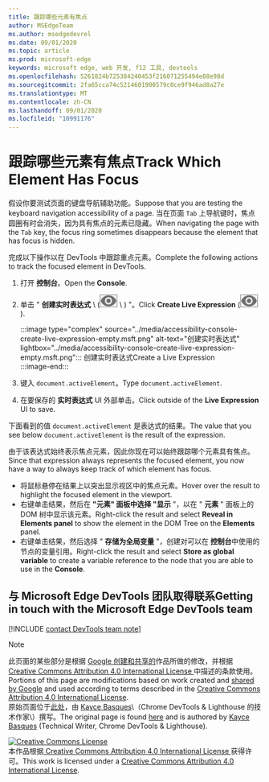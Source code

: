 ```yaml
---
title: 跟踪哪些元素有焦点
author: MSEdgeTeam
ms.author: msedgedevrel
ms.date: 09/01/2020
ms.topic: article
ms.prod: microsoft-edge
keywords: microsoft edge, web 开发, f12 工具, devtools
ms.openlocfilehash: 5261824b725384240453f216071255494e88e98d
ms.sourcegitcommit: 2fa65cca74c5214601900579c0ce9f946ad8a27e
ms.translationtype: MT
ms.contentlocale: zh-CN
ms.lasthandoff: 09/01/2020
ms.locfileid: "10991176"
---
```

<!-- Copyright Kayce Basques 

   Licensed under the Apache License, Version 2.0 (the "License");
   you may not use this file except in compliance with the License.
   You may obtain a copy of the License at

       https://www.apache.org/licenses/LICENSE-2.0

   Unless required by applicable law or agreed to in writing, software
   distributed under the License is distributed on an "AS IS" BASIS,
   WITHOUT WARRANTIES OR CONDITIONS OF ANY KIND, either express or implied.
   See the License for the specific language governing permissions and
   limitations under the License.  -->  

# <span data-ttu-id="601a8-103">跟踪哪些元素有焦点</span><span class="sxs-lookup"><span data-stu-id="601a8-103">Track Which Element Has Focus</span></span>  

<span data-ttu-id="601a8-104">假设你要测试页面的键盘导航辅助功能。</span><span class="sxs-lookup"><span data-stu-id="601a8-104">Suppose that you are testing the keyboard navigation accessibility of a page.</span></span>  <span data-ttu-id="601a8-105">当在页面 `Tab` 上导航键时，焦点圆圈有时会消失，因为具有焦点的元素已隐藏。</span><span class="sxs-lookup"><span data-stu-id="601a8-105">When navigating the page with the `Tab` key, the focus ring sometimes disappears because the element that has focus is hidden.</span></span>  

<span data-ttu-id="601a8-106">完成以下操作以在 DevTools 中跟踪重点元素。</span><span class="sxs-lookup"><span data-stu-id="601a8-106">Complete the following actions to track the focused element in DevTools.</span></span>  

1.  <span data-ttu-id="601a8-107">打开 **控制台**。</span><span class="sxs-lookup"><span data-stu-id="601a8-107">Open the **Console**.</span></span>  
1.  <span data-ttu-id="601a8-108">单击 " **创建实时表达式** \ (![ 创建实时表达式 ][ImageCreateIcon] \ ) "。</span><span class="sxs-lookup"><span data-stu-id="601a8-108">Click **Create Live Expression** \(![Create Live Expression][ImageCreateIcon]\).</span></span>  
    
    :::image type="complex" source="../media/accessibility-console-create-live-expression-empty.msft.png" alt-text="创建实时表达式" lightbox="../media/accessibility-console-create-live-expression-empty.msft.png":::
       <span data-ttu-id="601a8-110">创建实时表达式</span><span class="sxs-lookup"><span data-stu-id="601a8-110">Create a Live Expression</span></span>  
    :::image-end:::  
    
1.  <span data-ttu-id="601a8-111">键入 `document.activeElement`。</span><span class="sxs-lookup"><span data-stu-id="601a8-111">Type `document.activeElement`.</span></span>  
1.  <span data-ttu-id="601a8-112">在要保存的 **实时表达式** UI 外部单击。</span><span class="sxs-lookup"><span data-stu-id="601a8-112">Click outside of the **Live Expression** UI to save.</span></span>  
    
<span data-ttu-id="601a8-113">下面看到的值 `document.activeElement` 是表达式的结果。</span><span class="sxs-lookup"><span data-stu-id="601a8-113">The value that you see below `document.activeElement` is the result of the expression.</span></span>  

<span data-ttu-id="601a8-114">由于该表达式始终表示焦点元素，因此你现在可以始终跟踪哪个元素具有焦点。</span><span class="sxs-lookup"><span data-stu-id="601a8-114">Since that expression always represents the focused element, you now have a way to always keep track of which element has focus.</span></span>  

*   <span data-ttu-id="601a8-115">将鼠标悬停在结果上以突出显示视区中的焦点元素。</span><span class="sxs-lookup"><span data-stu-id="601a8-115">Hover over the result to highlight the focused element in the viewport.</span></span>  
*   <span data-ttu-id="601a8-116">右键单击结果，然后在 **"元素" 面板中选择 "显示** "，以在 " **元素** " 面板上的 DOM 树中显示该元素。</span><span class="sxs-lookup"><span data-stu-id="601a8-116">Right-click the result and select **Reveal in Elements panel** to show the element in the DOM Tree on the **Elements** panel.</span></span>  
*   <span data-ttu-id="601a8-117">右键单击结果，然后选择 " **存储为全局变量** "，创建对可以在 **控制台**中使用的节点的变量引用。</span><span class="sxs-lookup"><span data-stu-id="601a8-117">Right-click the result and select **Store as global variable** to create a variable reference to the node that you are able to use in the **Console**.</span></span>  

## <span data-ttu-id="601a8-118">与 Microsoft Edge DevTools 团队取得联系</span><span class="sxs-lookup"><span data-stu-id="601a8-118">Getting in touch with the Microsoft Edge DevTools team</span></span>  

[!INCLUDE [contact DevTools team note](../includes/contact-devtools-team-note.md)]  

<!-- image links -->  

[ImageCreateIcon]: ../media/create-live-expression-icon.msft.png  

<!-- links -->  

> [!NOTE]
> <span data-ttu-id="601a8-119">此页面的某些部分是根据 [Google 创建和共享的][GoogleSitePolicies]作品所做的修改，并根据[ Creative Commons Attribution 4.0 International License ][CCA4IL]中描述的条款使用。</span><span class="sxs-lookup"><span data-stu-id="601a8-119">Portions of this page are modifications based on work created and [shared by Google][GoogleSitePolicies] and used according to terms described in the [Creative Commons Attribution 4.0 International License][CCA4IL].</span></span>  
> <span data-ttu-id="601a8-120">原始页面位于[此处](https://developers.google.com/web/tools/chrome-devtools/accessibility/focus)，由 [Kayce Basques][KayceBasques]\（Chrome DevTools \& Lighthouse 的技术作家\）撰写。</span><span class="sxs-lookup"><span data-stu-id="601a8-120">The original page is found [here](https://developers.google.com/web/tools/chrome-devtools/accessibility/focus) and is authored by [Kayce Basques][KayceBasques] \(Technical Writer, Chrome DevTools \& Lighthouse\).</span></span>  

[![Creative Commons License][CCby4Image]][CCA4IL]  
<span data-ttu-id="601a8-122">本作品根据[ Creative Commons Attribution 4.0 International License ][CCA4IL]获得许可。</span><span class="sxs-lookup"><span data-stu-id="601a8-122">This work is licensed under a [Creative Commons Attribution 4.0 International License][CCA4IL].</span></span>  

[CCA4IL]: https://creativecommons.org/licenses/by/4.0  
[CCby4Image]: https://i.creativecommons.org/l/by/4.0/88x31.png  
[GoogleSitePolicies]: https://developers.google.com/terms/site-policies  
[KayceBasques]: https://developers.google.com/web/resources/contributors/kaycebasques  
